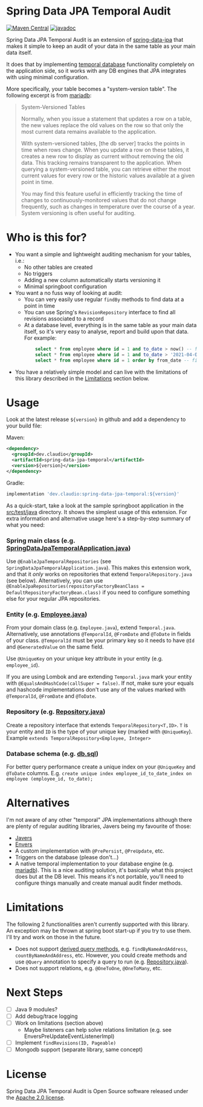 # Spring Data JPA Temporal Audit
[![Maven Central](https://img.shields.io/maven-central/v/dev.claudio/spring-data-jpa-temporal.svg?label=Maven%20Central&color=success)](https://search.maven.org/search?q=g:%22dev.claudio%22%20AND%20a:%22spring-data-jpa-temporal%22)
[![javadoc](https://javadoc.io/badge2/dev.claudio/spring-data-jpa-temporal/javadoc.svg)](https://javadoc.io/doc/dev.claudio/spring-data-jpa-temporal)

Spring Data JPA Temporal Audit is an extension of [spring-data-jpa](https://github.com/spring-projects/spring-data-jpa) that makes it simple to keep an audit of your data in the same table as your main data itself.

It does that by implementing [temporal database](https://en.wikipedia.org/wiki/Temporal_database) functionality completely on the application side, so it works with any DB engines that JPA integrates with using minimal configuration.

More specifically, your table becomes a "system-version table". The following excerpt is from [mariadb](https://mariadb.com/docs/appdev/temporal-tables/#application-time-period-tables):

> System-Versioned Tables
>
> Normally, when you issue a statement that updates a row on a table, the new values replace the old values on the row so that only the most current data remains available to the application.
>
> With system-versioned tables, [the db server] tracks the points in time when rows change. When you update a row on these tables, it creates a new row to display as current without removing the old data. This tracking remains transparent to the application.
> When querying a system-versioned table, you can retrieve either the most current values for every row or the historic values available at a given point in time.
>
> You may find this feature useful in efficiently tracking the time of changes to continuously-monitored values that do not change frequently, such as changes in temperature over the course of a year. System versioning is often useful for auditing.

# Who is this for?

- You want a simple and lightweight auditing mechanism for your tables, i.e.:
  - No other tables are created
  - No triggers
  - Adding a new column automatically starts versioning it
  - Minimal springboot configuration
- You want a no fuss way of looking at audit:
  - You can very easily use regular `findBy` methods to find data at a point in time
  - You can use Spring's `RevisionRepository` interface to find all revisions associated to a record
  - At a database level, everything is in the same table as your main data itself, so it's very easy to analyse, report and build upon that data. For example:
    ```sql
        select * from employee where id = 1 and to_date > now() -- finds employee with id == 1 as of right now (current data)
        select * from employee where id = 1 and to_date > '2021-04-01T00:00:00.000Z' and from_date <= '2021-04-01T00:00:00.000Z'-- finds employee with id == 1 as of 2021-04-01T00:00:00.000Z
        select * from employee where id = 1 order by from_date -- find all revisions of employee with id == 1
    ```
- You have a relatively simple model and can live with the limitations of this library described in the [Limitations](#Limitations) section below.

# Usage

Look at the latest release `${version}` in github and add a dependency to your build file:

Maven:
```xml
<dependency>
  <groupId>dev.claudio</groupId>
  <artifactId>spring-data-jpa-temporal</artifactId>
  <version>${version}</version>
</dependency>
```

Gradle:
```groovy
implementation 'dev.claudio:spring-data-jpa-temporal:${version}'
```

As a quick-start, take a look at the sample springboot application in the [src/test/java](src/test/java) directory. It shows the simplest usage of this extension. For extra information and alternative usage here's a step-by-step summary of what you need:

### Spring main class (e.g. [SpringDataJpaTemporalApplication.java](src/test/java/dev/claudio/jpatemporal/SpringDataJpaTemporalApplication.java))

Use `@EnableJpaTemporalRepositories` (see `SpringDataJpaTemporalApplication.java`).
This makes this extension work, and that it _only_ works on repositories that extend `TemporalRepository.java` (see below).
Alternatively, you can use `@EnableJpaRepositories(repositoryFactoryBeanClass = DefaultRepositoryFactoryBean.class)` if you need to configure something else for your regular JPA repositories.

### Entity (e.g. [Employee.java](src/test/java/dev/claudio/jpatemporal/domain/Employee.java))

From your domain class (e.g. `Employee.java`), extend `Temporal.java`. Alternatively, use annotations `@TemporalId`, `@FromDate` and `@ToDate` in fields of your class.
   `@TemporalId` must be your primary key so it needs to have `@Id` and `@GeneratedValue` on the same field.

Use `@UniqueKey` on your unique key attribute in your entity (e.g. `employee_id`).

If you are using Lombok and are extending `Temporal.java` mark your entity with `@EqualsAndHashCode(callSuper = false)`.
   If not, make sure your equals and hashcode implementations don't use any of the values marked with `@TemporalId`, `@FromDate` and `@ToDate`.

### Repository (e.g. [Repository.java](src/test/java/dev/claudio/jpatemporal/repository/Repository.java))

Create a repository interface that extends `TemporalRepository<T,ID>`. `T` is your entity and `ID` is the type of your unique key (marked with `@UniqueKey`).
   Example `extends TemporalRepository<Employee, Integer>`

### Database schema (e.g. [db.sql](src/test/resources/db.sql))

For better query performance create a unique index on your `@UniqueKey` and `@ToDate` columns. E.g. `create unique index employee_id_to_date_index on employee (employee_id, to_date);`

# Alternatives

I'm not aware of any other "temporal" JPA implementations although there are plenty of regular auditing libraries, Javers being my favourite of those:

- [Javers](https://github.com/javers/javers)
- [Envers](https://github.com/spring-projects/spring-data-envers) 
- A custom implementation with `@PrePersist`, `@PreUpdate`, etc.
- Triggers on the database (please don't...)
- A native temporal implementation to your database engine (e.g. [mariadb](https://mariadb.com/docs/appdev/temporal-tables/#application-time-period-tables)).
  This is a nice auditing solution, it's basically what this project does but at the DB level.
  This means it's not portable, you'll need to configure things manually and create manual audit finder methods.

# Limitations

The following 2 functionalities aren't currently supported with this library. An exception may be thrown at spring boot start-up if you try to use them. I'll try and work on those in the future. 

- Does not support [derived query methods](https://www.baeldung.com/spring-data-derived-queries), e.g. `findByNameAndAddress`, `countByNameAndAddress`, etc. However, you could create methods and use `@Query` annotation to specify a query to run (e.g. [Repository.java](src/test/java/dev/claudio/jpatemporal/repository/Repository.java)).
- Does not support relations, e.g. `@OneToOne`, `@OneToMany`, etc.

# Next Steps

- [ ] Java 9 modules?
- [ ] Add debug/trace logging
- [ ] Work on limitations (section above)
  - Maybe listeners can help solve relations limitation (e.g. see EnversPreUpdateEventListenerImpl)
- [ ] Implement `findRevisions(ID, Pageable)`
- [ ] Mongodb support (separate library, same concept)

# License

Spring Data JPA Temporal Audit is Open Source software released under the [Apache 2.0 license](https://www.apache.org/licenses/LICENSE-2.0.html).
